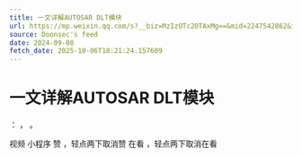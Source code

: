 ```yaml
---
title: 一文详解AUTOSAR DLT模块
url: https://mp.weixin.qq.com/s?__biz=MzIzOTc2OTAxMg==&mid=2247542862&idx=1&sn=ee13a8888495e809be76ef2b9f079aad
source: Doonsec's feed
date: 2024-09-08
fetch_date: 2025-10-06T18:21:24.157609
---
```


# 一文详解AUTOSAR DLT模块

：
，
。

视频
小程序
赞
，轻点两下取消赞
在看
，轻点两下取消在看